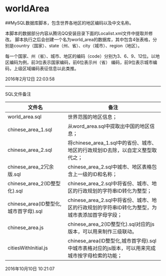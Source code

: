 # worldArea
##MySQL数据库脚本，包含世界各地区的地区编码以及中文名称。

本脚本的数据部分内容从腾讯QQ安装目录下面的Localist.xml文件中提取并修改。
脚本执行之后会创建一个名为world_area的数据库，其中包含4张表格，分别是country（国家）、state（州、省）、city（城市）、region（地区）。

每一个国家、州（省）、城市、地区的编码（code）分别为3、6、9、12位。以地区编码为例，前3位表示国家编码，前6位表示州（省） 编码，前9位表示城市编码，上级区域编码表征信息以此类推。

2016年2月12日 22:03:58

---

SQL文件备注

| 文件名                       | 备注                                       |
| ------------------------- | ---------------------------------------- |
| world_area.sql            | 世界范围的地区信息；                               |
| chinese_area_1.sql        | 从word_area.sql中提取出中国的地区信息；               |
| chinese_area_2.sql        | 将chinese_area_1.sql中的省份、城市、地区的行政规划ID去除，以自定义整型取代之； |
| chinese_area_2冗余版.sql     | chinese_area_2.sql中城市、地区表格包含上一级的ID和名称；   |
| chinese_area_2(ID整型化).sql | chinese_area_2.sql中将省份、城市、地区的行政规划的字符串ID转化为整型； |
| chinese_area(ID整型化,城市首字母).sql | chinese_area_2.sql中将省份、城市、地区的行政规划的字符串ID转化为整型，为城市表添加首字母字段； |
| chinese_area.js           | chinese_area_2(ID整型化).sql对应的js版本，可以用来制作三级联动。 |
| citiesWithInitial.js           | chinese_area(ID整型化,城市首字母).sql中城市表格对应的js版本，可以用来完成城市按字母检索的功能；
2016年10月10日 10:21:07

